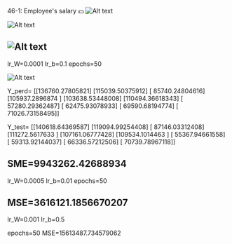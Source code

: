 46-1: Employee's salary 💵
![Alt text](image1.png)

![Alt text](image2.png)

![Alt text](training.gif)
----------------------------
lr_W=0.0001
lr_b=0.1
epochs=50

![Alt text](training-1.gif)

Y_perd=
[[136760.27805821]
 [115039.50375912]
 [ 85740.24804616]
 [105937.2896874 ]
 [103638.53448008]
 [110494.36618343]
 [ 57280.29362487]
 [ 62475.93078933]
 [ 69590.68194774]
 [ 71026.73158495]]

Y_test=
[[140618.64369587]
 [119094.99254408]
 [ 87146.03312408]
 [111272.5617633 ]
 [107161.06777428]
 [109534.1014463 ]
 [ 55367.94661558]
 [ 59313.92144037]
 [ 66336.57212506]
 [ 70739.78967118]]

SME=9943262.42688934
-------------------
lr_W=0.0005
lr_b=0.01
epochs=50

MSE=3616121.1856670207
------------------
lr_W=0.001
lr_b=0.5

epochs=50
MSE=15613487.734579062
